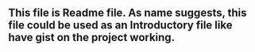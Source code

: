 ## This file is Readme file. As name suggests, this file could be used as an Introductory file like have gist on the project working. 

